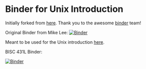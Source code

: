 # Binder for Unix Introduction

Initially forked from [here](https://github.com/binder-examples/conda). Thank you to the awesome [binder](https://mybinder.org/) team!

Original Binder from Mike Lee:
[![Binder](https://mybinder.org/badge_logo.svg)](https://mybinder.org/v2/gh/AstrobioMike/binder-unix-intro/master?urlpath=lab)

Meant to be used for the Unix introduction [here](https://astrobiomike.github.io/unix/unix-intro).

BISC 431L Binder:

[![Binder](https://mybinder.org/badge_logo.svg)](https://mybinder.org/v2/gh/edgraham/binder-unix-intro/HEAD)

